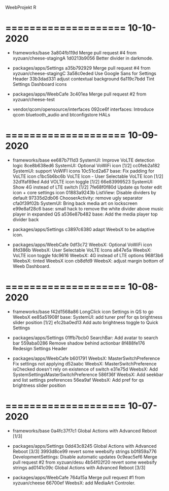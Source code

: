 
WeebProjekt R


====================
     10-10-2020
====================


   * frameworks/base
3a804fb119d Merge pull request #4 from xyzuan/cheese-stagingA
1d0213b9056 Better divider in darkmode.

   * packages/apps/Settings
a35b792929 Merge pull request #4 from xyzuan/cheese-stagingC
3a58c0eded Use Google Sans for Settings Header
33b3dad331 adjust contextual background
6a119c7bdd Tint Settings Dashboard icons

   * packages/apps/WeebCafe
3c401ea Merge pull request #2 from xyzuan/cheese-test

   * vendor/qcom/opensource/interfaces
092ce6f interfaces: Introduce qcom bluetooth_audio and btconfigstore HALs

====================
     10-09-2020
====================


   * frameworks/base
ee687b711d3 SystemUI: Improve VoLTE detection logic
8ce8b638ed6 SystemUI: Optional VoWiFi icon [1/2]
cc0feb2a182 SystemUI: support VoWIFI icons
10c51cd2a67 base: Fix padding for VoLTE icon
c1bc5b6bc6b VoLTE Icon - User Selectable VoLTE Icon [1/2]
32d1faf89ed Add VOLTE icon toggle [1/2]
66e83999523 SystemUI: Show 4G instead of LTE switch [1/2]
7fe68f0f80d Update qs footer edit icon + core settings icon
01883a9243b ListView: Disable dividers by default
97335d2db06 ChooserActivity: remove ugly separator
cfa0f39f02b SystemUI: Bring back media art on lockscreen
e99e8af28c6 base: small hack to remove the white divider above music player in expanded QS
a536e87b482 base: Add the media player top divider back

   * packages/apps/Settings
c3897c6380 adapt WeebsX to be adaptive icon.

   * packages/apps/WeebCafe
0df3c72 WeebsX: Optional VoWiFi icon
8fd386b WeebsX: User Selectable VoLTE Icons
a847e5a WeebsX: VoLTE icon toggle
fdc9616 WeebsX: 4G instead of LTE options
968f3b6 WeebsX: tinted WeebsX icon
cb8dfd9 WeebsX: adjust margin bottom of Weeb Dashboard.

====================
     10-08-2020
====================


   * frameworks/base
f42d1568a86 LongClick icon Settings in QS to go WeebsX
ee85a51908f base: SystemUI: add tuner pref for qs brightness slider position [1/2]
e1c2ba0ed13 Add auto brightness toggle to Quick Settings

   * packages/apps/Settings
01ffb7bcb0 SearchBar: Add avatar to search bar
559aba0286 Remove shadow behind actionbar
8f488fe176 Redesign Settings Header

   * packages/apps/WeebCafe
b601791 WeebsX: MasterSwitchPreference Fix settings not applying
d52aabc WeebsX: MasterSwitchPreference isChecked doesn't rely on existence of switch
e31e75d WeebsX: Add SystemSettingsMasterSwitchPreference
586f36f WeebsX: Add seekbar and list settings preferences
56ea9af WeebsX: Add pref for qs brightness slider position

====================
     10-07-2020
====================


   * frameworks/base
0a4fc37f7c1 Global Actions with Advanced Reboot [1/3]

   * packages/apps/Settings
0dd43c8245 Global Actions with Advanced Reboot [3/3]
3993d8ce99 revert some weebsify strings
b0f859a776 DevelopmentSettings: Disable automatic updates
0c9eac5ef6 Merge pull request #2 from xyzuan/desu
4b54f02f20 revert some weebsify strings
ad0141c09c Global Actions with Advanced Reboot [3/3]

   * packages/apps/WeebCafe
764a15a Merge pull request #1 from xyzuan/cheese
66700ef WeebsX: add MediaArt Controler.

